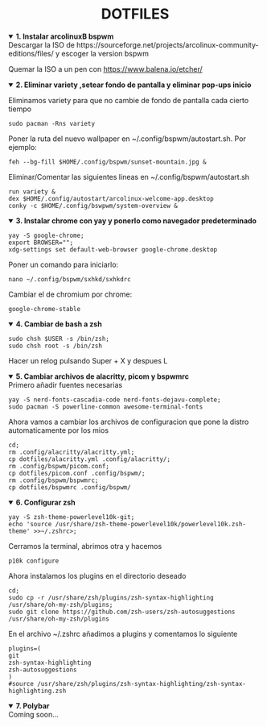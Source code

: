 <div align="center"> 
    <h1><strong>DOTFILES</strong></h1> 
</div>

<details open>
<summary><strong>1. Instalar arcolinuxB bspwm</strong></summary>
Descargar la ISO de https://sourceforge.net/projects/arcolinux-community-editions/files/ y 
escoger la version bspwm

Quemar la ISO a un pen con https://www.balena.io/etcher/
</details>

<details open>
<summary><strong>2. Eliminar variety ,setear fondo de pantalla y eliminar pop-ups inicio</strong></summary> 

Eliminamos variety para que no cambie de fondo de pantalla cada cierto tiempo
```console
sudo pacman -Rns variety
```

Poner la ruta del nuevo wallpaper en ~/.config/bspwm/autostart.sh. Por ejemplo:

```console
feh --bg-fill $HOME/.config/bspwm/sunset-mountain.jpg &
```

Eliminar/Comentar las siguientes lineas en ~/.config/bspwm/autostart.sh

```console
run variety &
dex $HOME/.config/autostart/arcolinux-welcome-app.desktop
conky -c $HOME/.config/bswpwm/system-overview &
```

</details>

<details open>
<summary><strong>3. Instalar chrome con yay y ponerlo como navegador predeterminado</strong></summary>

```console
yay -S google-chrome;
export BROWSER="";
xdg-settings set default-web-browser google-chrome.desktop
```
Poner un comando para iniciarlo:
```console
nano ~/.config/bspwm/sxhkd/sxhkdrc
```
Cambiar el de chromium por chrome:
```console
google-chrome-stable
```
</details>

<details open>
<summary><strong>4. Cambiar de bash a zsh</strong></summary>

```console
sudo chsh $USER -s /bin/zsh;
sudo chsh root -s /bin/zsh
```

Hacer un relog pulsando Super + X y despues L
</details>

<details open>
<summary><strong>5. Cambiar archivos de alacritty, picom y bspwmrc</strong></summary>
Primero añadir fuentes necesarias

```console
yay -S nerd-fonts-cascadia-code nerd-fonts-dejavu-complete;
sudo pacman -S powerline-common awesome-terminal-fonts
```

Ahora vamos a cambiar los archivos de configuracion que pone la distro automaticamente por los mios
```console
cd;
rm .config/alacritty/alacritty.yml;
cp dotfiles/alacritty.yml .config/alacritty/;
rm .config/bspwm/picom.conf;
cp dotfiles/picom.conf .config/bspwm/;
rm .config/bspwm/bspwmrc;
cp dotfiles/bspwmrc .config/bspwm/
```
</details>

<details open>
<summary><strong>6. Configurar zsh</strong></summary>

```console
yay -S zsh-theme-powerlevel10k-git;
echo 'source /usr/share/zsh-theme-powerlevel10k/powerlevel10k.zsh-theme' >>~/.zshrc>;
```

Cerramos la terminal, abrimos otra y hacemos

```console
p10k configure
```

Ahora instalamos los plugins en el directorio deseado
```console
cd;
sudo cp -r /usr/share/zsh/plugins/zsh-syntax-highlighting /usr/share/oh-my-zsh/plugins;
sudo git clone https://github.com/zsh-users/zsh-autosuggestions /usr/share/oh-my-zsh/plugins 
```


En el archivo ~/.zshrc añadimos a plugins y comentamos lo siguiente
```console
plugins=(
git
zsh-syntax-highlighting
zsh-autosuggestions
)
#source /usr/share/zsh/plugins/zsh-syntax-highlighting/zsh-syntax-highlighting.zsh
```
</details>

<details open>
<summary><strong>7. Polybar</strong></summary>
Coming soon...
</details>
